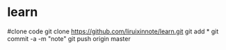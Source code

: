 # learn
#clone code
git clone https://github.com/liruixinnote/learn.git
git add *
git commit -a -m "note"
git push origin master
